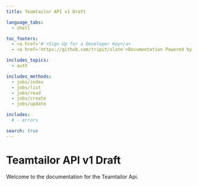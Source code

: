 ```yaml
---
title: Teamtailor API v1 Draft

language_tabs:
  - shell

toc_footers:
  - <a href='#'>Sign Up for a Developer Key</a>
  - <a href='https://github.com/tripit/slate'>Documentation Powered by Slate</a>

includes_topics:
  - auth

includes_methods:
  - jobs/index
  - jobs/list
  - jobs/read
  - jobs/create
  - jobs/update

includes:
  # - errors

search: true
---
```


# Teamtailor API v1 Draft
Welcome to the documentation for the Teamtailor Api.
